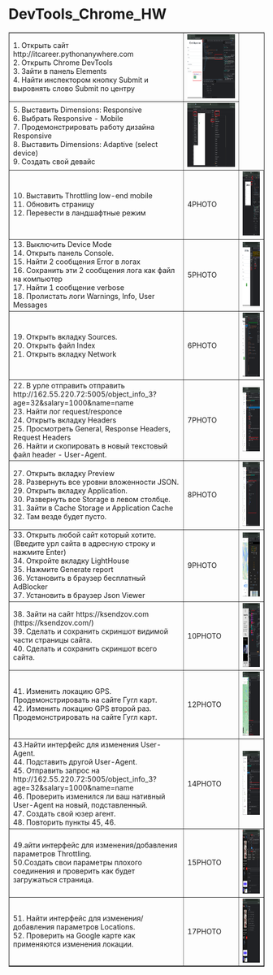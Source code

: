 <!DOCTYPE html>
<h1>DevTools_Chrome_HW</h1>

<html>
 <head>
  <meta charset="utf-8">
 </head>
 <body>
  <table border="1">
   <tr>
    <td>1. Открыть сайт http://itcareer.pythonanywhere.com
    <br>2. Открыть Chrome DevTools
    <br>3. Зайти в панель Elements
    <br>4. Найти инспектором кнопку Submit и выровнять слово Submit по центру
    <td><img src="https://github.com/StasTsb/DevTools/blob/2a400169ac2d2767a53f5a5c7e6f1a5de5cc3525/screen/2Dev.png" width="340" height="126"></td>
   </tr>
   <tr>
    <td>5. Выставить Dimensions: Responsive
    <br>6. Выбрать Responsive - Mobile
    <br>7. Продемонстрировать работу дизайна Responsive
	<br>8. Выставить Dimensions: Adaptive (select device)
    <br>9. Создать свой девайс
    <td><img src="https://github.com/StasTsb/DevTools/blob/70d20972935617ceeb47c537f11ade737c4e540e/screen/3Dev.png" width="340" height="126"></td>
  </tr>
    <tr>
    <td>10. Выставить Throttling low-end mobile
    <br>11. Обновить страницу
    <br>12. Перевести в ландшафтные режим 
    <td>4PHOTO</td>
    <td><img src="https://github.com/StasTsb/DevTools/blob/70d20972935617ceeb47c537f11ade737c4e540e/screen/4Dev.png" width="340" height="126"></td>
   </tr>
   <tr>
    <td>13. Выключить Device Mode
    <br>14. Открыть панель Console.
 	<br>15. Найти 2 сообщения Error в логах
    <br>16. Сохранить эти 2 сообщения лога как файл на компьютер
    <br>17. Найти 1 сообщение verbose
    <br>18. Пролистать логи Warnings, Info, User Messages
    <td>5PHOTO</td>
    <td><img src="https://github.com/StasTsb/DevTools/blob/70d20972935617ceeb47c537f11ade737c4e540e/screen/5Dev.png" width="340" height="126"></td>
  </tr>
    <tr>
    <td>19. Открыть вкладку Sources.
    <br>20. Открыть файл Index
    <br>21. Открыть вкладку Network
    <td>6PHOTO</td>
    <td><img src="https://github.com/StasTsb/DevTools/blob/70d20972935617ceeb47c537f11ade737c4e540e/screen/6Dev.png" width="340" height="126"></td>
   </tr>
   <tr>
    <td>22. В урле отправить отправить http://162.55.220.72:5005/object_info_3?age=32&salary=1000&name=name
    <br>23. Найти лог request/responce  
    <br>24. Открыть вкладку Headers
    <br>25. Просмотреть General, Response Headers, Request Headers
    <br>26. Найти и скопировать в новый текстовый файл header - User-Agent.
    <td>7PHOTO</td>
    <td><img src="https://github.com/StasTsb/DevTools/blob/70d20972935617ceeb47c537f11ade737c4e540e/screen/7Dev.png" width="340" height="126"></td>
  </tr>
   <tr>
    <td>27. Открыть вкладку Preview
    <br>28. Развернуть все уровни вложенности JSON.
    <br>29. Открыть вкладку Application.
    <br>30. Развернуть все Storage в левом столбце.
    <br>31. Зайти в Cache Storage и Application Cache
    <br>32. Там везде будет пусто.
    <td>8PHOTO</td>
    <td><img src="https://github.com/StasTsb/DevTools/blob/70d20972935617ceeb47c537f11ade737c4e540e/screen/8Dev.png" width="340" height="126"></td>
  </tr>
    <tr>
    <td>33. Открыть любой сайт который хотите. (Введите урл сайта в адресную строку и нажмите Enter)
    <br>34. Откройте вкладку LightHouse
    <br>35. Нажмите Generate report
    <br>36. Установить в браузер бесплатный AdBlocker
    <br>37. Установить в браузер Json Viewer
    <td>9PHOTO</td>
    <td><img src="https://github.com/StasTsb/DevTools/blob/70d20972935617ceeb47c537f11ade737c4e540e/screen/9Dev.png" width="340" height="126"></td>
  </tr>
    <tr>
    <td>38. Зайти на сайт https://ksendzov.com (https://ksendzov.com/)
    <br>39. Сделать и сохранить скриншот видимой части страницы сайта.
    <br>40. Сделать и сохранить скриншот всего сайта.
    <td>10PHOTO</td>
    <td><img src="https://github.com/StasTsb/DevTools/blob/70d20972935617ceeb47c537f11ade737c4e540e/screen/10Dev.png" width="340" height="126"></td>
  </tr>
    <tr>
    <td>41. Изменить локацию GPS. Продемонстрировать на сайте Гугл карт.
    <br>42. Изменить локацию GPS второй раз. Продемонстрировать на сайте Гугл карт.
    <td>12PHOTO</td>
    <td><img src="https://github.com/StasTsb/DevTools/blob/70d20972935617ceeb47c537f11ade737c4e540e/screen/12Dev.png" width="340" height="126"></td>
  </tr>
    <tr>
    <td>43.Найти интерфейс для изменения User-Agent.
    <br>44. Подставить другой User-Agent. 
    <br>45. Отправить запрос на http://162.55.220.72:5005/object_info_3?age=32&salary=1000&name=name
    <br>46. Проверить изменился ли ваш нативный User-Agent на новый, подставленный.
    <br>47. Создать свой юзер агент.
    <br>48. Повторить пункты 45, 46.
    <td>14PHOTO</td>
    <td><img src="https://github.com/StasTsb/DevTools/blob/70d20972935617ceeb47c537f11ade737c4e540e/screen/14Dev.png" width="340" height="126"></td>
  </tr>
    <tr>
    <td>49.айти интерфейс для изменения/добавления параметров Throttling.
    <br>50.Создать свои параметры плохого соединения и проверить как будет загружаться страница.
    <td>15PHOTO</td>
   <td><img src="https://github.com/StasTsb/DevTools/blob/70d20972935617ceeb47c537f11ade737c4e540e/screen/15Dev.png" width="340" height="126"></td>
  </tr>
    <tr>
    <td>51. Найти интерфейс для изменения/добавления параметров Locations.
    <br>52. Проверить на Google карте как применяются изменения локации.
    <td>17PHOTO</td>
    <td><img src="https://github.com/StasTsb/DevTools/blob/70d20972935617ceeb47c537f11ade737c4e540e/screen/17Dev.png" width="340" height="126"></td>
  </tr>
 </table>
 </body>
</html>


